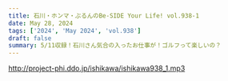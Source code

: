 ```yaml
---
title: 石川・ホンマ・ぶるんのBe-SIDE Your Life! vol.938-1
date: May 28, 2024
tags: ['2024', 'May 2024', 'vol.938']
draft: false
summary: 5/11収録！石川さん気合の入ったお仕事が！ゴルフって楽しいの？
---
```


http://project-phi.ddo.jp/ishikawa/ishikawa938_1.mp3
